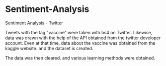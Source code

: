 # Sentiment-Analysis
Sentiment Analysis - Twitter

Tweets with the tag "vaccine" were taken with bs4 on Twitter. Likewise, data was drawn with the help of the API obtained from the twitter developer account. Even at that time, data about the vaccine was obtained from the kaggle website. and the dataset is created.

The data was then cleared. and various learning methods were obtained.
